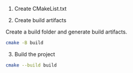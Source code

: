 1. Create CMakeList.txt

2. Create build artifacts

Create a build folder and generate build artifacts.

```bash
cmake -B build
```

3. Build the project

```bash
cmake --build build
```
